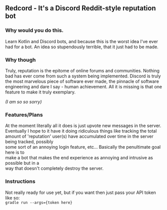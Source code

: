## Redcord - It's a Discord Reddit-style reputation bot
### Why would you do this.
Learn Kotlin and Discord bots, and because this is the worst idea I've ever had for a bot.
An idea so stupendously terrible, that it just had to be made.

### Why though
Truly, reputation is the epitome of online forums and communities.
Nothing bad has ever come from such a system being implemented. Discord is truly the
most marvelous piece of software ever made, the pinnacle of software engineering and
dare I say - human achievement. All it is missing is that one feature to make it
truly exemplary.

*(I am so so sorry)*

### Features/Plans
At the moment literally all it does is just upvote new messages in the server.  
Eventually I hope to it have it doing ridiculous things like tracking the total amount
of 'reputation' user(s) have accumulated over time in the server being tracked, possibly  
some sort of an annoying login feature, etc... Basically the penultimate goal here is to  
make a bot that makes the end experience as annoying and intrusive as possible but in a  
way that doesn't completely destroy the server.  

### Instructions
Not really ready for use yet, but if you want then just pass your API token like so:  
`gradle run --args={token here}`
